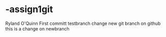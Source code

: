 # -assign1git
Ryland O'Quinn
First committ
testbranch change
new git branch on github
this is a change on newbranch